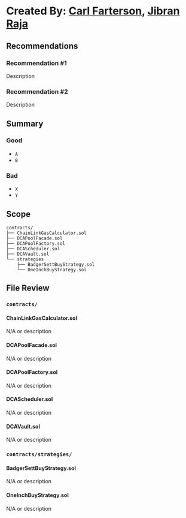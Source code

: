 # Created By: [Carl Farterson](https://github.com/carlfarterson), [Jibran Raja](https://github.com/kjr217)

## Recommendations
### Recommendation #1
Description

### Recommendation #2
Description

## Summary
### Good
* `A`
* `B`
### Bad
* `X`
* `Y`

## Scope
```
contracts/
├── ChainLinkGasCalculator.sol
├── DCAPoolFacade.sol
├── DCAPoolFactory.sol
├── DCAScheduler.sol
├── DCAVault.sol
└── strategies
    ├── BadgerSettBuyStrategy.sol
    └── OneInchBuyStrategy.sol
```

## File Review
### `contracts/`
#### ChainLinkGasCalculator.sol
N/A or description
#### DCAPoolFacade.sol
N/A or description
#### DCAPoolFactory.sol
N/A or description
#### DCAScheduler.sol
N/A or description
#### DCAVault.sol
N/A or description

### `contracts/strategies/`
#### BadgerSettBuyStrategy.sol
N/A or description
#### OneInchBuyStrategy.sol
N/A or description